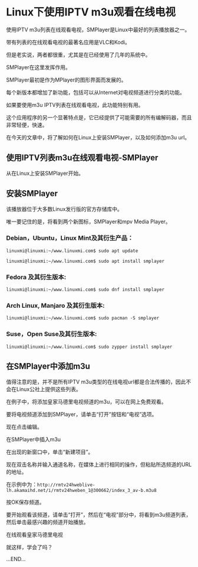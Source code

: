 # Linux下使用IPTV m3u观看在线电视 

使用IPTV m3u列表在线观看电视，SMPlayer是Linux中最好的列表播放器之一。

带有列表的在线观看电视的最著名应用是VLC和Kodi。

但是老实说，两者都很重，尤其是在已经使用了几年的系统中。

SMPlayer在这里发挥作用。

SMPlayer最初是作为MPlayer的图形界面而发展的。

每个新版本都增加了新功能，包括可以从Internet对电视频道进行分类的功能。

如果要使用m3u IPTV列表在线观看电视，此功能特别有用。

这个应用程序的另一个显著特点是，它已经提供了可能需要的所有编解码器，而且非常轻便，快速。

在今天的文章中，将了解如何在Linux上安装SMPlayer，以及如何添加m3u url。

## 使用IPTV列表m3u在线观看电视-SMPlayer

从在Linux上安装SMPlayer开始。

## 安装SMPlayer

该播放器位于大多数Linux发行版的官方存储库中。

唯一要记住的是，将看到两个新图标，SMPlayer和mpv Media Player。

### Debian，Ubuntu，Linux Mint及其衍生产品：
```
linuxmi@linuxmi:~/www.linuxmi.com$ sudo apt update

linuxmi@linuxmi:~/www.linuxmi.com$ sudo apt install smplayer
```
### Fedora 及其衍生版本:
```
linuxmi@linuxmi:~/www.linuxmi.com$ sudo dnf install smplayer
```
### Arch Linux, Manjaro 及其衍生版本:
```
linuxmi@linuxmi:~/www.linuxmi.com$ sudo pacman -S smplayer
```
### Suse，Open Suse及其衍生版本:
```
linuxmi@linuxmi:~/www.linuxmi.com$ sudo zypper install smplayer
```
## 在SMPlayer中添加m3u

值得注意的是，并不是所有IPTV m3u类型的在线电视url都是合法传播的，因此不会在Linux公社上提供这些列表。

在例子中，将添加皇家马德里电视频道的m3u，可以在网上免费观看。

要将电视频道添加到SMPlayer，请单击“打开”按钮和“电视”选项。

现在点击编辑。

在SMPlayer中插入m3u

在出现的新窗口中，单击“新建项目”。

现在双击名称并输入通道名称，在媒体上进行相同的操作，但粘贴所选频道的URL的地址。

在示例中为：`http://rmtv24hweblive-lh.akamaihd.net/i/rmtv24hweben_1@300662/index_3_av-b.m3u8`

按OK保存频道。

要开始观看该频道，请单击“打开”，然后在“电视”部分中，将看到m3u频道列表，然后单击最感兴趣的频道开始播放。

在线观看皇家马德里电视

就这样，学会了吗？

...END...

